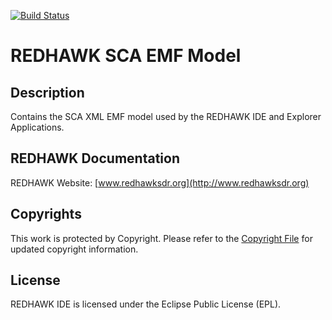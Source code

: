 [![Build Status](https://travis-ci.org/Axios-Engineering/mil.jpeojtrs.sca.svg?branch=develop-2.0)](https://travis-ci.org/Axios-Engineering/mil.jpeojtrs.sca)
# REDHAWK SCA EMF Model

## Description

Contains the SCA XML EMF model used by the REDHAWK IDE and Explorer Applications.
 
## REDHAWK Documentation

REDHAWK Website: [www.redhawksdr.org](http://www.redhawksdr.org)

## Copyrights

This work is protected by Copyright. Please refer to the [Copyright File](COPYRIGHT) for updated copyright information.

## License

REDHAWK IDE is licensed under the Eclipse Public License (EPL).

